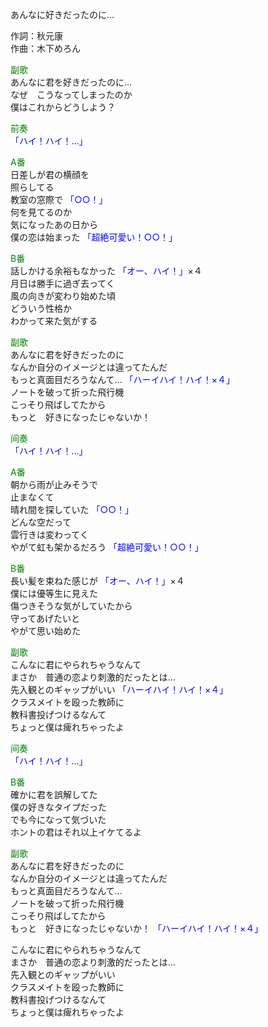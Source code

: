 あんなに好きだったのに…  
  
作詞：秋元康  
作曲：木下めろん  
  
<font color=green>副歌</font>  
あんなに君を好きだったのに…  
なぜ　こうなってしまったのか  
僕はこれからどうしよう？  
  
<font color=green>前奏</font>  
<font color=blue>「ハイ！ハイ！…」</font>   
  
<font color=green>A番</font>  
日差しが君の横顔を  
照らしてる  
教室の窓際で <font color=blue>「○○！」</font>   
何を見てるのか  
気になったあの日から  
僕の恋は始まった <font color=blue>「超絶可愛い！○○！」</font>   
  
<font color=green>B番</font>  
話しかける余裕もなかった <font color=blue>「オー、ハイ！」</font>×４   
月日は勝手に過ぎ去ってく  
風の向きが変わり始めた頃  
どういう性格か  
わかって来た気がする  
  
<font color=green>副歌</font>  
あんなに君を好きだったのに  
なんか自分のイメージとは違ってたんだ  
もっと真面目だろうなんて… <font color=blue>「ハーイハイ！ハイ！×４」</font>   
ノートを破って折った飛行機  
こっそり飛ばしてたから  
もっと　好きになったじゃないか！  
  
<font color=green>间奏</font>  
<font color=blue>「ハイ！ハイ！…」</font>   
  
<font color=green>A番</font>  
朝から雨が止みそうで  
止まなくて  
晴れ間を探していた <font color=blue>「○○！」</font>   
どんな空だって  
雲行きは変わってく  
やがて虹も架かるだろう <font color=blue>「超絶可愛い！○○！」</font>   
  
<font color=green>B番</font>  
長い髪を束ねた感じが <font color=blue>「オー、ハイ！」</font>×４   
僕には優等生に見えた  
傷つきそうな気がしていたから  
守ってあげたいと  
やがて思い始めた  
  
<font color=green>副歌</font>  
こんなに君にやられちゃうなんて  
まさか　普通の恋より刺激的だったとは…  
先入観とのギャップがいい <font color=blue>「ハーイハイ！ハイ！×４」</font>   
クラスメイトを殴った教師に  
教科書投げつけるなんて  
ちょっと僕は痺れちゃったよ  
  
<font color=green>间奏</font>  
<font color=blue>「ハイ！ハイ！…」</font>   
  
<font color=green>B番</font>  
確かに君を誤解してた  
僕の好きなタイプだった  
でも今になって気づいた  
ホントの君はそれ以上イケてるよ  
  
<font color=green>副歌</font>  
あんなに君を好きだったのに  
なんか自分のイメージとは違ってたんだ  
もっと真面目だろうなんて…  
ノートを破って折った飛行機  
こっそり飛ばしてたから  
もっと　好きになったじゃないか！ <font color=blue>「ハーイハイ！ハイ！×４」</font>   
  
こんなに君にやられちゃうなんて  
まさか　普通の恋より刺激的だったとは…  
先入観とのギャップがいい  
クラスメイトを殴った教師に  
教科書投げつけるなんて  
ちょっと僕は痺れちゃったよ  
